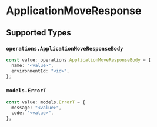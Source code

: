 # ApplicationMoveResponse


## Supported Types

### `operations.ApplicationMoveResponseBody`

```typescript
const value: operations.ApplicationMoveResponseBody = {
  name: "<value>",
  environmentId: "<id>",
};
```

### `models.ErrorT`

```typescript
const value: models.ErrorT = {
  message: "<value>",
  code: "<value>",
};
```

